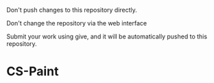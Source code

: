 Don't push changes to this repository directly.

Don't change the repository via the web interface

Submit your work using give, and it will be automatically pushed to this repository.
# CS-Paint
